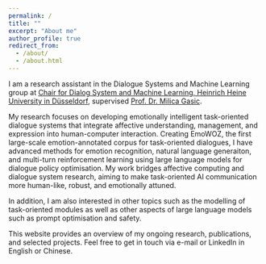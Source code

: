 ```yaml
---
permalink: /
title: ""
excerpt: "About me"
author_profile: true
redirect_from: 
  - /about/
  - /about.html
---
```

I am a research assistant in the Dialogue Systems and Machine Learning group at [Chair for Dialog System and Machine Learning, Heinrich Heine University in Düsseldorf](https://www.cs.hhu.de/en/research-groups/dialog-systems-and-machine-learning.html), supervised [Prof. Dr. Milica Gasic](https://www.cs.hhu.de/en/research-groups/dialog-systems-and-machine-learning/our-team/team/cv-gasic.html). 

My research focuses on developing emotionally intelligent task-oriented dialogue systems that integrate affective understanding, management, and expression into human-computer interaction. Creating EmoWOZ, the first large-scale emotion-annotated corpus for task-oriented dialogues, I have advanced methods for emotion recognition, natural language generaiton, and multi-turn reinforcement learning using large language models for dialogue policy optimisation. My work bridges affective computing and dialogue system research, aiming to make task-oriented AI communication more human-like, robust, and emotionally attuned. 

In addition, I am also interested in other topics such as the modelling of task-oriented modules as well as other aspects of large language models such as prompt optimisation and safety.

This website provides an overview of my ongoing research, publications, and selected projects. Feel free to get in touch via e-mail or LinkedIn in English or Chinese.
